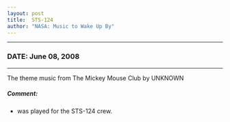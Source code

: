 ```yaml
---
layout: post
title:  STS-124
author: "NASA: Music to Wake Up By"
---
```


----
### DATE: June 08, 2008
----
The theme music from The Mickey Mouse Club by UNKNOWN

##### Comment:
* was played for the STS-124 crew.
